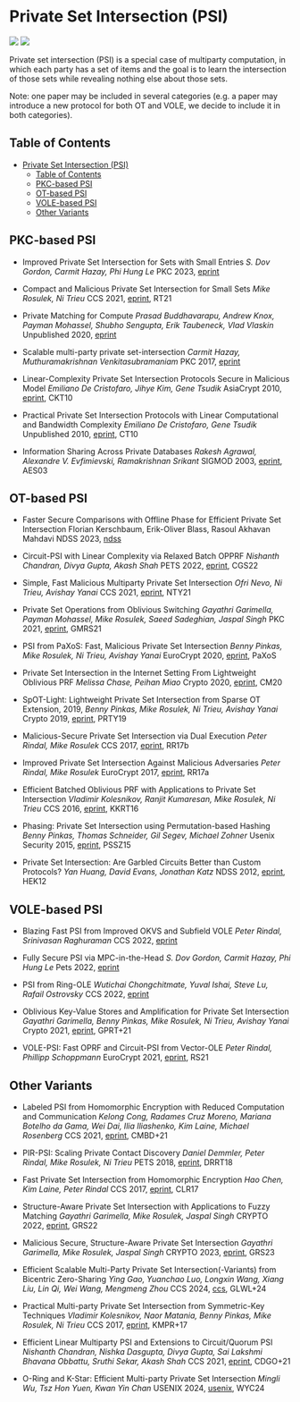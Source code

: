 # Private Set Intersection (PSI)

![](https://badgen.net/badge/:update-to/:Mar-2023/red) ![](https://badgen.net/badge/:papers/:23/blue)

Private set intersection (PSI) is a special case of multiparty computation, in which each party has a set of items and the goal is to learn the intersection of those sets while revealing nothing else about those sets.

Note: one paper may be included in several categories (e.g. a paper may introduce a new protocol for both OT and VOLE, we decide to include it in both categories).

## Table of Contents

- [Private Set Intersection (PSI)](#private-set-intersection-psi)
  - [Table of Contents](#table-of-contents)
  - [PKC-based PSI](#pkc-based-psi)
  - [OT-based PSI](#ot-based-psi)
  - [VOLE-based PSI](#vole-based-psi)
  - [Other Variants](#other-variants)

## PKC-based PSI

- Improved Private Set Intersection for Sets with Small Entries
  *S. Dov Gordon, Carmit Hazay, Phi Hung Le*
  PKC 2023, [eprint](https://eprint.iacr.org/2022/334)

- Compact and Malicious Private Set Intersection for Small Sets
  *Mike Rosulek, Ni Trieu*
  CCS 2021, [eprint](https://eprint.iacr.org/2021/1159), RT21

- Private Matching for Compute
  *Prasad Buddhavarapu, Andrew Knox, Payman Mohassel, Shubho Sengupta, Erik Taubeneck, Vlad Vlaskin*
  Unpublished 2020, [eprint](https://eprint.iacr.org/2020/599)

- Scalable multi-party private set-intersection
  *Carmit Hazay, Muthuramakrishnan Venkitasubramaniam*
  PKC 2017, [eprint](https://eprint.iacr.org/2017/027)

- Linear-Complexity Private Set Intersection Protocols Secure in Malicious Model
  *Emiliano De Cristofaro, Jihye Kim, Gene Tsudik*
  AsiaCrypt 2010, [eprint](https://eprint.iacr.org/2010/469), CKT10

- Practical Private Set Intersection Protocols with Linear Computational and Bandwidth Complexity
  *Emiliano De Cristofaro, Gene Tsudik*
  Unpublished 2010, [eprint](https://eprint.iacr.org/2009/491), CT10

- Information Sharing Across Private Databases
  *Rakesh Agrawal, Alexandre V. Evfimievski, Ramakrishnan Srikant*
  SIGMOD 2003, [eprint](https://www.cs.cornell.edu/aevf/research/SIGMOD_2003.pdf), AES03

## OT-based PSI

- Faster Secure Comparisons with Offline Phase for Efficient Private Set Intersection
  Florian Kerschbaum, Erik-Oliver Blass, Rasoul Akhavan Mahdavi
  NDSS 2023, [ndss](https://www.ndss-symposium.org/ndss-paper/faster-secure-comparisons-with-offline-phase-for-efficient-private-set-intersection/)

- Circuit-PSI with Linear Complexity via Relaxed Batch OPPRF
  *Nishanth Chandran, Divya Gupta, Akash Shah*
  PETS 2022, [eprint](https://eprint.iacr.org/2021/034), CGS22

- Simple, Fast Malicious Multiparty Private Set Intersection
  *Ofri Nevo, Ni Trieu, Avishay Yanai*
  CCS 2021, [eprint](https://eprint.iacr.org/2021/1221), NTY21

- Private Set Operations from Oblivious Switching
  *Gayathri Garimella, Payman Mohassel, Mike Rosulek, Saeed Sadeghian, Jaspal Singh*
  PKC 2021, [eprint](https://eprint.iacr.org/2021/243), GMRS21

- PSI from PaXoS: Fast, Malicious Private Set Intersection
  *Benny Pinkas, Mike Rosulek, Ni Trieu, Avishay Yanai*
  EuroCrypt 2020, [eprint](https://eprint.iacr.org/2020/193), PaXoS

- Private Set Intersection in the Internet Setting From Lightweight Oblivious PRF
  *Melissa Chase, Peihan Miao*
  Crypto 2020, [eprint](https://eprint.iacr.org/2020/729), CM20

- SpOT-Light: Lightweight Private Set Intersection from Sparse OT Extension, 2019,
  *Benny Pinkas, Mike Rosulek, Ni Trieu, Avishay Yanai*
  Crypto 2019, [eprint](https://eprint.iacr.org/2019/634), PRTY19

- Malicious-Secure Private Set Intersection via Dual Execution
  *Peter Rindal, Mike Rosulek*
  CCS 2017, [eprint](https://eprint.iacr.org/2017/769), RR17b

- Improved Private Set Intersection Against Malicious Adversaries
  *Peter Rindal, Mike Rosulek*
  EuroCrypt 2017, [eprint](https://eprint.iacr.org/2016/746), RR17a

- Efficient Batched Oblivious PRF with Applications to Private Set Intersection
  *Vladimir Kolesnikov, Ranjit Kumaresan, Mike Rosulek, Ni Trieu*
  CCS 2016, [eprint](https://eprint.iacr.org/2016/799), KKRT16

- Phasing: Private Set Intersection using Permutation-based Hashing
  *Benny Pinkas, Thomas Schneider, Gil Segev, Michael Zohner*
  Usenix Security 2015, [eprint](https://eprint.iacr.org/2015/634), PSSZ15

- Private Set Intersection: Are Garbled Circuits Better than Custom Protocols?
  *Yan Huang, David Evans, Jonathan Katz*
  NDSS 2012, [eprint](https://www.cs.umd.edu/~jkatz/papers/psi.pdf), HEK12

## VOLE-based PSI

- Blazing Fast PSI from Improved OKVS and Subfield VOLE
  *Peter Rindal, Srinivasan Raghuraman*
  CCS 2022, [eprint](https://eprint.iacr.org/2022/320)

- Fully Secure PSI via MPC-in-the-Head
  *S. Dov Gordon, Carmit Hazay, Phi Hung Le*
  Pets 2022, [eprint](https://eprint.iacr.org/2022/379)

- PSI from Ring-OLE
  *Wutichai Chongchitmate, Yuval Ishai, Steve Lu, Rafail Ostrovsky*
  CCS 2022, [eprint](https://dl.acm.org/doi/abs/10.1145/3548606.3559378)

- Oblivious Key-Value Stores and Amplification for Private Set Intersection
  *Gayathri Garimella, Benny Pinkas, Mike Rosulek, Ni Trieu, Avishay Yanai*
  Crypto 2021, [eprint](https://eprint.iacr.org/2021/883), GPRT+21

- VOLE-PSI: Fast OPRF and Circuit-PSI from Vector-OLE
  *Peter Rindal, Phillipp Schoppmann*
  EuroCrypt 2021, [eprint](https://eprint.iacr.org/2021/266), RS21

## Other Variants

- Labeled PSI from Homomorphic Encryption with Reduced Computation and Communication
  *Kelong Cong, Radames Cruz Moreno, Mariana Botelho da Gama, Wei Dai, Ilia Iliashenko, Kim Laine, Michael Rosenberg*
  CCS 2021, [eprint](https://eprint.iacr.org/2021/1116), CMBD+21

- PIR-PSI: Scaling Private Contact Discovery
  *Daniel Demmler, Peter Rindal, Mike Rosulek, Ni Trieu*
  PETS 2018, [eprint](https://eprint.iacr.org/2018/579), DRRT18

- Fast Private Set Intersection from Homomorphic Encryption
  *Hao Chen, Kim Laine, Peter Rindal*
  CCS 2017, [eprint](https://eprint.iacr.org/2017/299.pdf), CLR17

- Structure-Aware Private Set Intersection with Applications to Fuzzy Matching
  *Gayathri Garimella, Mike Rosulek, Jaspal Singh*
  CRYPTO 2022, [eprint](https://eprint.iacr.org/2022/1011.pdf), GRS22

- Malicious Secure, Structure-Aware Private Set Intersection
  *Gayathri Garimella, Mike Rosulek, Jaspal Singh*
  CRYPTO 2023, [eprint](https://eprint.iacr.org/2023/1166), GRS23

- Efficient Scalable Multi-Party Private Set Intersection(-Variants) from Bicentric Zero-Sharing
  *Ying Gao, Yuanchao Luo, Longxin Wang, Xiang Liu, Lin Qi, Wei Wang, Mengmeng Zhou*
  CCS 2024, [ccs](https://dl.acm.org/doi/10.1145/3658644.3690245), GLWL+24
  
- Practical Multi-party Private Set Intersection from Symmetric-Key Techniques
  *Vladimir Kolesnikov, Naor Matania, Benny Pinkas, Mike Rosulek, Ni Trieu*
  CCS 2017, [eprint](https://eprint.iacr.org/2017/799.pdf), KMPR+17
  
- Efficient Linear Multiparty PSI and Extensions to Circuit/Quorum PSI
  *Nishanth Chandran, Nishka Dasgupta, Divya Gupta, Sai Lakshmi Bhavana Obbattu, Sruthi Sekar, Akash Shah*
  CCS 2021, [eprint](https://eprint.iacr.org/2021/172.pdf), CDGO+21
  
- O-Ring and K-Star: Efficient Multi-party Private Set Intersection
  *Mingli Wu, Tsz Hon Yuen, Kwan Yin Chan*
  USENIX 2024, [usenix](https://www.usenix.org/conference/usenixsecurity24/presentation/wu-mingli), WYC24
